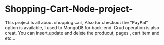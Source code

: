 # Shopping-Cart-Node-project-
This project is all about shopping cart, Also for checkout the "PayPal" option is available,
I used to MongoDB for back-end.
Crud operation is also creat.
You can insert,update and delete the producut, pages , cart item and etc...
